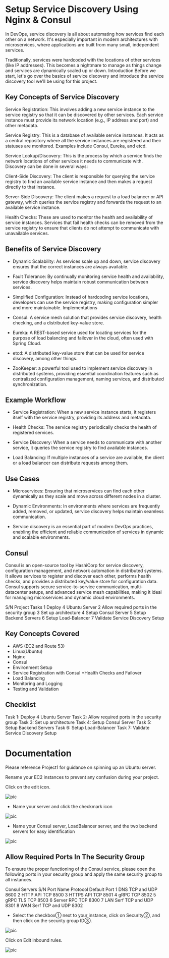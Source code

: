 # Setup Service Discovery Using Nginx & Consul
In DevOps, service discovery is all about automating how services find each other on a network. It's especially important in modern architectures with microservices, where applications are built from many small, independent services.

Traditionally, services were hardcoded with the locations of other services (like IP addresses). This becomes a nightmare to manage as things change and services are dynamically scaled up or down.
Introduction
Before we start, let's go over the basics of service discovery and introduce the service discovery tool we'll be using for this project.

## Key Concepts of Service Discovery
Service Registration: This involves adding a new service instance to the service registry so that it can be discovered by other services. Each service instance must provide its network location (e.g., IP address and port) and other metadata.

Service Registry: This is a database of available service instances. It acts as a central repository where all the service instances are registered and their statuses are monitored. Examples include Consul, Eureka, and etcd.

Service Lookup/Discovery: This is the process by which a service finds the network locations of other services it needs to communicate with. Discovery can be done in several ways:

Client-Side Discovery: The client is responsible for querying the service registry to find an available service instance and then makes a request directly to that instance.

Server-Side Discovery: The client makes a request to a load balancer or API gateway, which queries the service registry and forwards the request to an available service instance.

Health Checks: These are used to monitor the health and availability of service instances. Services that fail health checks can be removed from the service registry to ensure that clients do not attempt to communicate with unavailable services.

## Benefits of Service Discovery
* Dynamic Scalability: As services scale up and down, service discovery ensures that the correct instances are always available.

* Fault Tolerance: By continually monitoring service health and availability, service discovery helps maintain robust communication between services.

* Simplified Configuration: Instead of hardcoding service locations, developers can use the service registry, making configuration simpler and more maintainable.
Implementations
* Consul: A service mesh solution that provides service discovery, health checking, and a distributed key-value store.

* Eureka: A REST-based service used for locating services for the purpose of load balancing and failover in the cloud, often used with Spring Cloud.

* etcd: A distributed key-value store that can be used for service discovery, among other things.

* ZooKeeper: a powerful tool used to implement service discovery in distributed systems, providing essential coordination features such as centralized configuration management, naming services, and distributed synchronization.

## Example Workflow
* Service Registration: When a new service instance starts, it registers itself with the service registry, providing its address and metadata.

* Health Checks: The service registry periodically checks the health of registered services.

* Service Discovery: When a service needs to communicate with another service, it queries the service registry to find available instances.

* Load Balancing: If multiple instances of a service are available, the client or a load balancer can distribute requests among them.

## Use Cases
* Microservices: Ensuring that microservices can find each other dynamically as they scale and move across different nodes in a cluster.

* Dynamic Environments: In environments where services are frequently added, removed, or updated, service discovery helps maintain seamless communication.

* Service discovery is an essential part of modern DevOps practices, enabling the efficient and reliable communication of services in dynamic and scalable environments.

## Consul
Consul is an open-source tool by HashiCorp for service discovery, configuration management, and network automation in distributed systems. It allows services to register and discover each other, performs health checks, and provides a distributed key/value store for configuration data. Consul supports secure service-to-service communication, multi-datacenter setups, and advanced service mesh capabilities, making it ideal for managing microservices and dynamic cloud environments.

S/N	Project Tasks
1	Deploy 4 Ubuntu Server
2	Allow required ports in the security group
3	Set up architecture
4	Setup Consul Server
5	Setup Backend Servers
6	Setup Load-Balancer
7	Validate Service Discovery Setup

## Key Concepts Covered
* AWS (EC2 and Route 53)
* Linux(Ubuntu)
* Nginx
* Consul
* Environment Setup
* Service Registration with Consul
*Health Checks and Failover
* Load Balancing
* Monitoring and Logging
* Testing and Validation

## Checklist
 Task 1: Deploy 4 Ubuntu Server
 Task 2: Allow required ports in the security group
 Task 3: Set up architecture
 Task 4: Setup Consul Server
 Task 5: Setup Backend Servers
 Task 6: Setup Load-Balancer
 Task 7: Validate Service Discovery Setup

# Documentation
Please reference Project1 for guidance on spinning up an Ubuntu server.

Rename your EC2 instances to prevent any confusion during your project.

Click on the edit icon.

![pic](img/img1.png)

* Name your server and click the checkmark icon

![pic](img/img2.png)

* Name your Consul server, LoadBalancer server, and the two backend servers for easy identification

![pic](img/img3.png)


## Allow Required Ports In The Security Group
To ensure the proper functioning of the Consul service, please open the following ports in your security group and apply the same security group to all instances.

Consul Servers
S/N	Port Name	Protocol	Default Port
1	DNS	TCP and UDP	8600
2	HTTP API	TCP	8500
3	HTTPS API	TCP	8501
4	gRPC	TCP	8502
5	gRPC TLS	TCP	8503
6	Server RPC	TCP	8300
7	LAN Serf	TCP and UDP	8301
8	WAN Serf	TCP and UDP	8302

* Select the checkbox① next to your instance, click on Security②, and then click on the security group ID③.

![pic](img/img4.png)

Click on Edit inbound rules.

![pic](img)